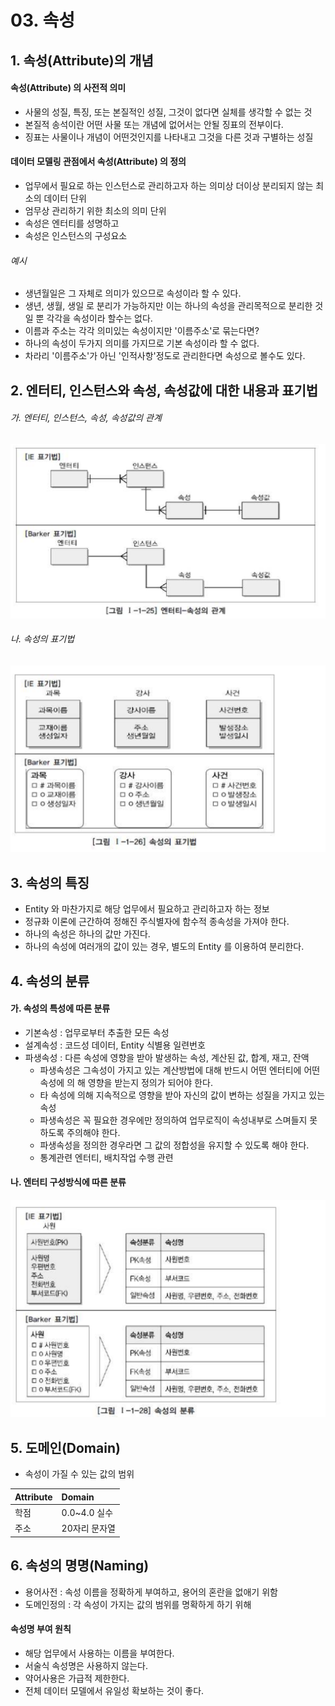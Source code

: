 # 03. 속성



##  1. 속성(Attribute)의 개념



#### 속성(Attribute) 의 사전적 의미

- 사물의 성질, 특징, 또는 본질적인 성질, 그것이 없다면 실체를 생각할 수 없는 것
- 본질적 송석이란 어떤 사물 또는 개념에 없어서는 안될 징표의 전부이다.
- 징표는 사물이나 개념이 어떤것인지를 나타내고 그것을 다른 것과 구별하는 성질



#### 데이터 모델링 관점에서 속성(Attribute) 의 정의

- 업무에서 필요로 하는 인스턴스로 관리하고자 하는 의미상 더이상 분리되지 않는 최소의 데이터 단위
- 엄무상 관리하기 위한 최소의 의미 단위
- 속성은 엔터티를 성명하고
- 속성은 인스턴스의 구성요소



###### 예시

- 생년월일은 그 자체로 의미가 있으므로 속성이라 할 수 있다.
- 생년, 생월, 생일 로 분리가 가능하지만 이는 하나의 속성을 관리목적으로 분리한 것일 뿐 각각을 속성이라 할수는 없다.
- 이름과 주소는 각각 의미있는 속성이지만 '이름주소'로 묶는다면?
- 하나의 속성이 두가지 의미를 가지므로 기본 속성이라 할 수 없다.
- 차라리 '이름주소'가 아닌 '인적사항'정도로 관리한다면 속성으로 볼수도 있다.



## 2. 엔터티, 인스턴스와 속성, 속성값에 대한 내용과 표기법



###### 가. 엔터티, 인스턴스, 속성, 속성값의 관계

![스크린샷 2024-06-04 오전 8.33.54](../../img/235.png)



###### 나. 속성의 표기법

![스크린샷 2024-06-04 오전 8.34.01](../../img/236.png)



## 3. 속성의 특징

- Entity 와 마찬가지로 해당 업무에서 필요하고 관리하고자 하는 정보
- 정규화 이론에 근간하여 정해진 주식별자에 함수적 종속성을 가져야 한다.
- 하나의 속성은 하나의 값만 가진다.
- 하나의 속성에 여러개의 값이 있는 경우, 별도의 Entity 를 이용하여 분리한다.



## 4. 속성의 분류

#### 가. 속성의 특성에 따른 분류



- 기본속성 : 업무로부터 추출한 모든 속성
- 설계속성 : 코드성 데이터, Entity 식별용 일련번호
- 파생속성 : 다른 속성에 영향을 받아 발생하는 속성, 계산된 값, 합계, 재고, 잔액
  - 파생속성은 그속성이 가지고 있는 계산방법에 대해 반드시 어떤 엔터티에 어떤 속성에 의 해 영향을 받는지 정의가 되어야 한다.
  - 타 속성에 의해 지속적으로 영향을 받아 자신의 값이 변하는 성질을 가지고 있는 속성
  - 파생속성은 꼭 필요한 경우에만 정의하여 업무로직이 속성내부로 스며들지 못하도록 주의해야 한다.
  - 파생속성을 정의한 경우라면 그 값의 정합성을 유지할 수 있도록 해야 한다.
  - 통계관련 엔터티, 배치작업 수행 관련



#### 나. 엔터티 구성방식에 따른 분류

![스크린샷 2024-06-04 오전 8.34.12](../../img/237.png)



## 5. 도메인(Domain)

- 속성이 가질 수 있는 값의 범위

| Attribute | Domain        |
| :-------- | :------------ |
| 학점      | 0.0~4.0 실수  |
| 주소      | 20자리 문자열 |



## 6. 속성의 명명(Naming)

- 용어사전 : 속성 이름을 정확하게 부여하고, 용어의 혼란을 없애기 위함
- 도메인정의 : 각 속성이 가지는 값의 범위를 명확하게 하기 위해



#### 속성명 부여 원칙

- 해당 업무에서 사용하는 이름을 부여한다.
- 서술식 속성명은 사용하지 않는다.
-  약어사용은 가급적 제한한다.
- 전체 데이터 모델에서 유일성 확보하는 것이 좋다.
